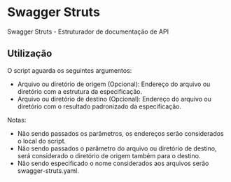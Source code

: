 # Swagger Struts
Swagger Struts - Estruturador de documentação de API

## Utilização
O script aguarda os seguintes argumentos:
* Arquivo ou diretório de origem (Opcional): Endereço do arquivo ou diretório com a estrutura da especificação.
* Arquivo ou diretório de destino (Opcional): Endereço do arquivo ou diretório com o resultado padronizado da especificação.

Notas:
* Não sendo passados os parâmetros, os endereços serão considerados o local do script.
* Não sendo passados o parâmetro do arquivo ou diretório de destino, será considerado o diretório de origem também para o destino.
* Não sendo especificado o nome considerados aos arquivos serão swagger-struts.yaml.